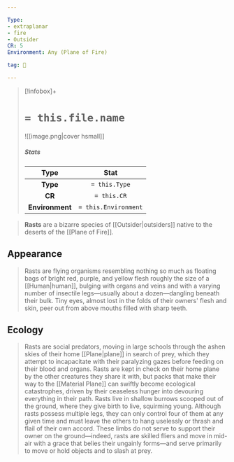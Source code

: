 ```yaml
---

Type:
- extraplanar
- fire
- Outsider
CR: 5
Environment: Any (Plane of Fire)

tag: 👹

---
```


> [!infobox]+
> #  `= this.file.name`
> ![[image.png|cover hsmall]]
> ##### Stats
> Type | Stat |
> :---:|:---:|
> **Type** | `= this.Type` |
> **CR** | `= this.CR` |
> **Environment** | `= this.Environment` |



> **Rasts** are a bizarre species of [[Outsider|outsiders]] native to the deserts of the [[Plane of Fire]].


## Appearance

> Rasts are flying organisms resembling nothing so much as floating bags of bright red, purple, and yellow flesh roughly the size of a [[Human|human]], bulging with organs and veins and with a varying number of insectile legs—usually about a dozen—dangling beneath their bulk. Tiny eyes, almost lost in the folds of their owners' flesh and skin, peer out from above mouths filled with sharp teeth.


## Ecology

> Rasts are social predators, moving in large schools through the ashen skies of their home [[Plane|plane]] in search of prey, which they attempt to incapacitate with their paralyzing gazes before feeding on their blood and organs. Rasts are kept in check on their home plane by the other creatures they share it with, but packs that make their way to the [[Material Plane]] can swiftly become ecological catastrophes, driven by their ceaseless hunger into devouring everything in their path.
> Rasts live in shallow burrows scooped out of the ground, where they give birth to live, squirming young.
> Although rasts possess multiple legs, they can only control four of them at any given time and must leave the others to hang uselessly or thrash and flail of their own accord. These limbs do not serve to support their owner on the ground—indeed, rasts are skilled fliers and move in mid-air with a grace that belies their ungainly forms—and serve primarily to move or hold objects and to slash at prey.







